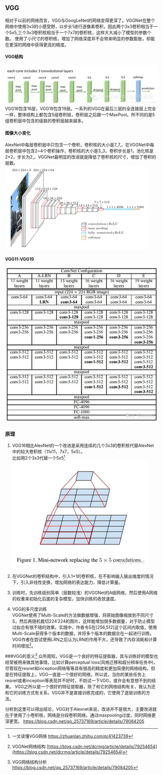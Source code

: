 ## VGG

相对于以前的网络而言，VGG与GoogLeNet的网络变得更深了。VGGNet在整个网络中使用3x3的小感受野，以步长1进行逐像素卷积，因此两个3x3卷积相当于一个5x5,三个3x3卷积核相当于一个7x7的卷积核，这样大大减小了模型的参数个数。  使用了小尺寸的卷积核，增加了网络深度并不会带来明显的参数膨胀，却能在更深的网络中获得更高的精度。

#### VGG结构

![](/assets/VGG_structure.png)  
VGG16包含16层，VGG19包含19层。一系列的VGG在最后三层的全连接层上完全一样，整体结构上都包含5组卷积层，卷积层之后跟一个MaxPool。所不同的是5组卷积层中包含的级联的卷积层越来越多。

#### 图像大小变化

AlexNet中每层卷积层中只包含一个卷积，卷积核的大小是7\_7,。在VGGNet中每层卷积层中包含2~4个卷积操作，卷积核的大小是3\_3，卷积步长是1，池化核是2\*2，步长为2,。VGGNet最明显的改进就是降低了卷积核的尺寸，增加了卷积的层数。  
![](/assets/VGG_Structure.png)


#### VGG11-VGG19

![](/assets/VGG_11_19.png)



### 原理

1. VGG16相比AlexNet的一个改进是采用连续的几个3x3的卷积核代替AlexNet中的较大卷积核（11x11，7x7，5x5）。  
   比如用2个3x3代替一个5x5[^2]  
   ![](/assets/VGG_small_kernel_replace_large.png)

2. 在VGGNet的卷积结构中，引入1\*1的卷积核，在不影响输入输出维度的情况下，引入非线性变换，增加网络的表达能力，降低计算量。

3. 训练时，先训练级别简单（层数较浅）的VGGNet的A级网络，然后使用A网络的权重来初始化后面的复杂模型，加快训练的收敛速度。  
4. VGG的多尺度训练   
   VGGNet使用了Multi-Scale的方法做数据增强，将原始图像缩放到不同尺寸S，然后再随机裁切224′224的图片，这样能增加很多数据量，对于防止模型过拟合有很不错的效果。实践中，作者令S在\[256,512\]这个区间内取值，使用Multi-Scale获得多个版本的数据，并将多个版本的数据合在一起进行训练。VGG作者在尝试使用LRN之后认为LRN的作用不大，还导致了内存消耗和计算时间增加[^1]。  

###VGG的意义[^3]
众所周知，VGG是一个良好的特征提取器，其与训练好的模型也经常被用来做其他事情，比如计算perceptual loss(风格迁移和超分辨率任务中)，尽管现在resnet和inception网络等等具有很高的精度和更加简便的网络结构，但是在特征提取上，VGG一直是一个很好的网络，所以说，当你的某些任务上resnet或者inception等表现并不好时，不妨试一下VGG，或许会有意想不到的结果。 
VGG之所以是一个很好的特征提取器，除了和它的网络结构有关，我认为还和它的训练方式有关系，VGG并不是直接训练完成的，它使用了逐层训练的方法。

分析到这里可以得出结论，VGG对于Alexnet来说，改进并不是很大，主要改进就在于使用了小卷积核，网络是分段卷积网络，通过maxpooling过度，同时网络更深更宽。
https://blog.csdn.net/qq_25737169/article/details/79084205 


[^1]:  VGGNet网络结构  [https://blog.csdn.net/dcrmg/article/details/79254654](https://blog.csdn.net/dcrmg/article/details/79254654)

[^2]:  一文读懂VGG网络 https://zhuanlan.zhihu.com/p/41423739

[^3]:  VGG网络结构分析  https://blog.csdn.net/qq_25737169/article/details/79084205

